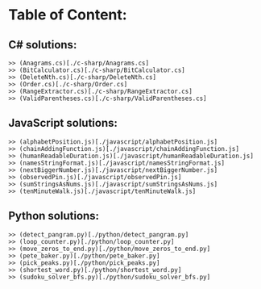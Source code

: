 # Table of Content: 

## C# solutions:
	>> (Anagrams.cs)[./c-sharp/Anagrams.cs]
	>> (BitCalculator.cs)[./c-sharp/BitCalculator.cs]
	>> (DeleteNth.cs)[./c-sharp/DeleteNth.cs]
	>> (Order.cs)[./c-sharp/Order.cs]
	>> (RangeExtractor.cs)[./c-sharp/RangeExtractor.cs]
	>> (ValidParentheses.cs)[./c-sharp/ValidParentheses.cs]

## JavaScript solutions:
	>> (alphabetPosition.js)[./javascript/alphabetPosition.js]
	>> (chainAddingFunction.js)[./javascript/chainAddingFunction.js]
	>> (humanReadableDuration.js)[./javascript/humanReadableDuration.js]
	>> (namesStringFormat.js)[./javascript/namesStringFormat.js]
	>> (nextBiggerNumber.js)[./javascript/nextBiggerNumber.js]
	>> (observedPin.js)[./javascript/observedPin.js]
	>> (sumStringsAsNums.js)[./javascript/sumStringsAsNums.js]
	>> (tenMinuteWalk.js)[./javascript/tenMinuteWalk.js]

## Python solutions:
	>> (detect_pangram.py)[./python/detect_pangram.py]
	>> (loop_counter.py)[./python/loop_counter.py]
	>> (move_zeros_to_end.py)[./python/move_zeros_to_end.py]
	>> (pete_baker.py)[./python/pete_baker.py]
	>> (pick_peaks.py)[./python/pick_peaks.py]
	>> (shortest_word.py)[./python/shortest_word.py]
	>> (sudoku_solver_bfs.py)[./python/sudoku_solver_bfs.py]
